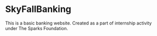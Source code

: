 # SkyFallBanking

This is a basic banking website.
Created as a part of internship activity under The Sparks Foundation.
